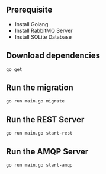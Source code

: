 ## Prerequisite
- Install Golang
- Install RabbitMQ Server
- Install SQLite Database

## Download dependencies
```
go get
```

## Run the migration
```
go run main.go migrate
```

## Run the REST Server
```
go run main.go start-rest
```

## Run the AMQP Server
```
go run main.go start-amqp
```
